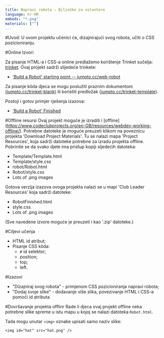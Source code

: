 ```yaml
---
title: Napravi robota — Bilješke za volontere
language: hr-HR
embeds: "*.png"
materials: [""]
...
```


#Uvod:
U ovom projektu učenici će, dizajnirajući svog robota, učiti o CSS pozicioniranju.

#Online Izvori

Za pisanje HTML-a i CSS-a online predlažemo korištenje Trinket sučelja: [trinket](https://trinket.io/). Ovaj projekt sadrži slijedeće trinkete:

+ ['Build a Robot' starting point -- jumpto.cc/web-robot](http://jumpto.cc/web-robot)

Za pisanje kôda djeca se mogu poslužiti praznim dokumentom [(jumpto.cc/trinket-blank)](http://jumpto.cc/trinket-blank) ili  koristiti predložak ([jumpto.cc/trinket-template](http://jumpto.cc/trinket-template)).

Postoji i gotov primjer rješenja izazova:

+ ['Build a Robot' Finished](https://trinket.io/html/00736c0e18)

#Offline resursi
Ovaj projekt moguće je izraditi i [offline] (https://www.codeclubprojects.org/en-GB/resources/webdev-working-offline/). Potrebne datoteke je moguće preuzeti klikom na poveznicu projekta 'Download Project Materials'. Tu se nalazi mapa 'Project Resources', koja sadrži datoteke potrebne za izradu projekta offline.
Pobrinite se da svako djete ima pristup kopiji sljedećih datoteka:

+ Template/Template.html
+ Template/style.css
+ robot/Robot.html
+ Robot/style.css
+ Lots of .png images

Gotova verzija izazova ovoga projekta nalazi se u mapi 'Club Leader Resources' koja sadrži datoteke:

+ RobotFinished.html
+ style.css
+ Lots of .png images

(Sve navedene izvore moguće je preuzeti i kao '.zip' datoteke.)

#Ciljevi učenja
+ HTML id atribut;
+ Pisanje CSS kôda:
	+ `#` id selektor;
	+ position;
	+ top;
	+ left.

#Izazovi
+ "Dizajniraj svog robota" - primjenom CSS pozicioniranja napravi robota;
+ "Dodaj svoje slike" - dodavanje više slika, povezivanje HTML i CSS-a pomoći id atributa

#Dovršavanje projekta offlinr
Rade li djeca ovaj projekt offline neka potrebne slike spreme u istu mapu u kojoj se nalazi datoteka  `Robot.html`.

Tada mogu unutar `<img>` oznake upisati samo naziv slike:

```
<img id="hat" src="hat.png" />
```
